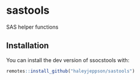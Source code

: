 
<!-- README.md is generated from README.Rmd. Please edit that file -->

# sastools

<!-- badges: start -->
<!-- badges: end -->

SAS helper functions

## Installation

You can install the dev version of ssocstools with:

``` r
remotes::install_github("haleyjeppson/sastools")
```
